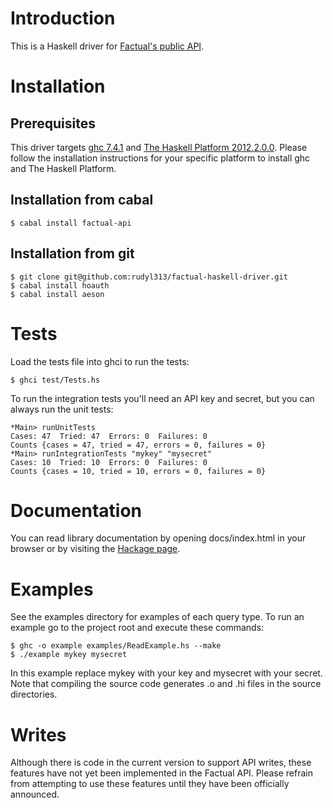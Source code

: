 # Introduction

This is a Haskell driver for [Factual's public API](http://developer.factual.com/display/docs/Factual+Developer+APIs+Version+3).

# Installation

## Prerequisites

This driver targets [ghc 7.4.1](http://www.haskell.org/ghc/)
and [The Haskell Platform 2012.2.0.0](http://hackage.haskell.org/platform/).
Please follow the installation instructions for your specific
platform to install ghc and The Haskell Platform.

## Installation from cabal

    $ cabal install factual-api

## Installation from git

    $ git clone git@github.com:rudyl313/factual-haskell-driver.git
    $ cabal install hoauth
    $ cabal install aeson

# Tests

Load the tests file into ghci to run the tests:

    $ ghci test/Tests.hs

To run the integration tests you'll need an API key and secret, but you
can always run the unit tests:

    *Main> runUnitTests
    Cases: 47  Tried: 47  Errors: 0  Failures: 0
    Counts {cases = 47, tried = 47, errors = 0, failures = 0}
    *Main> runIntegrationTests "mykey" "mysecret"
    Cases: 10  Tried: 10  Errors: 0  Failures: 0
    Counts {cases = 10, tried = 10, errors = 0, failures = 0}

# Documentation

You can read library documentation by opening docs/index.html in
your browser or by visiting the [Hackage page](http://hackage.haskell.org/package/factual-api).

# Examples

See the examples directory for examples of each query type. To
run an example go to the project root and execute these commands:

    $ ghc -o example examples/ReadExample.hs --make
    $ ./example mykey mysecret

In this example replace mykey with your key and mysecret with your
secret. Note that compiling the source code generates .o and .hi
files in the source directories.

# Writes

Although there is code in the current version to support API writes,
these features have not yet been implemented in the Factual API. Please
refrain from attempting to use these features until they have been
officially announced.
